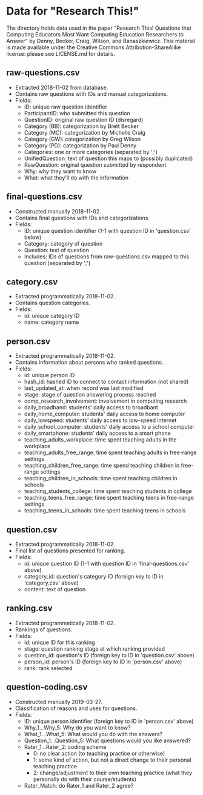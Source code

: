 # Data for "Research This!"

Ths directory holds data used in the paper "Research This! Questions that Computing Educators Most Want Computing Education Researchers to Answer" by Denny, Becker, Craig, Wilson, and Banaszkiewicz.  This material is made available under the Creative Commons Attribution-ShareAlike license: please see LICENSE.md for details.

## raw-questions.csv

- Extracted 2018-11-02 from database.
- Contains raw questions with IDs and manual categorizations.
- Fields:
  - ID: unique raw question identifier
  - ParticipantID: who submitted this question
  - QuestionID: original raw question ID (disregard)
  - Category (BB): categorization by Brett Becker
  - Category (MC): categorization by Michelle Craig
  - Category (GW): categorization by Greg Wilson
  - Category (PD): categorization by Paul Denny
  - Categories: one or more categories (separated by ';')
  - UnifiedQuestion: text of question this maps to (possibly duplicated)
  - RawQuestion: original question submitted by respondent
  - Why: why they want to know
  - What: what they'll do with the information

## final-questions.csv

- Constructed manually 2018-11-02.
- Contains final questions with IDs and categorizations.
- Fields:
  - ID: unique question identifier (1-1 with question ID in 'question.csv' below)
  - Category: category of question
  - Question: text of question
  - Includes: IDs of questions from raw-questions.csv mapped to this question (separated by ';')

## category.csv

- Extracted programmatically 2018-11-02.
- Contains question categories.
- Fields:
  - id: unique category ID
  - name: category name

## person.csv

- Extracted programmatically 2018-11-02.
- Contains information about persons who ranked questions.
- Fields:
  - id: unique person ID
  - hash_id: hashed ID to connect to contact information (not shared)
  - last_updated_at: when record was last modified
  - stage: stage of question answering process reached
  - comp_research_involvement: involvement in computing research
  - daily_broadband: students' daily access to broadbant
  - daily_home_computer: students' daily access to home computer
  - daily_lowspeed: students' daily access to low-speed internet
  - daily_school_computer: students' daily access to a school computer
  - daily_smartphone: students' daily access to a smart phone
  - teaching_adults_workplace: time spent teaching adults in the workplace
  - teaching_adults_free_range: time spent teaching adults in free-range settings
  - teaching_children_free_range: time spend teaching children in free-range settings
  - teaching_children_in_schools: time spent teaching children in schools
  - teaching_students_college: time spent teaching students in college
  - teaching_teens_free_range: time spent teaching teens in free-range settings
  - teaching_teens_in_schools: time spent teaching teens in schools

## question.csv

- Extracted programmatically 2018-11-02.
- Final list of questions presented for ranking.
- Fields:
  - id: unique question ID (1-1 with question ID in 'final-questions.csv' above)
  - category_id: question's category ID (foreign key to ID in 'category.csv' above)
  - content: text of question

## ranking.csv

- Extracted programmatically 2018-11-02.
- Rankings of questions.
- Fields:
  - id: unique ID for this ranking
  - stage: question ranking stage at which ranking provided
  - question_id: question's ID (foreign key to ID in 'question.csv' above)
  - person_id: person's ID (foreign key to ID in 'person.csv' above)
  - rank: rank selected

## question-coding.csv

- Constructed manually 2019-03-27.
- Classification of reasons and uses for questions.
- Fields:
  - ID: unique person identifier (foreign key to ID in 'person.csv' above)
  - Why_1...Why_5: Why do you want to know?
  - What_1...What_5: What would you do with the answers?
  - Question_1...Question_5: What questions would you like answered?
  - Rater_1...Rater_2: coding scheme
    - 0: no clear action (to teaching practice or otherwise) 
    - 1: some kind of action, but not a direct change to their personal teaching practice
    - 2: change/adjustment to their own teaching practice (what they personally do with their course/students)
  - Rater_Match: do Rater_1 and Rater_2 agree?
